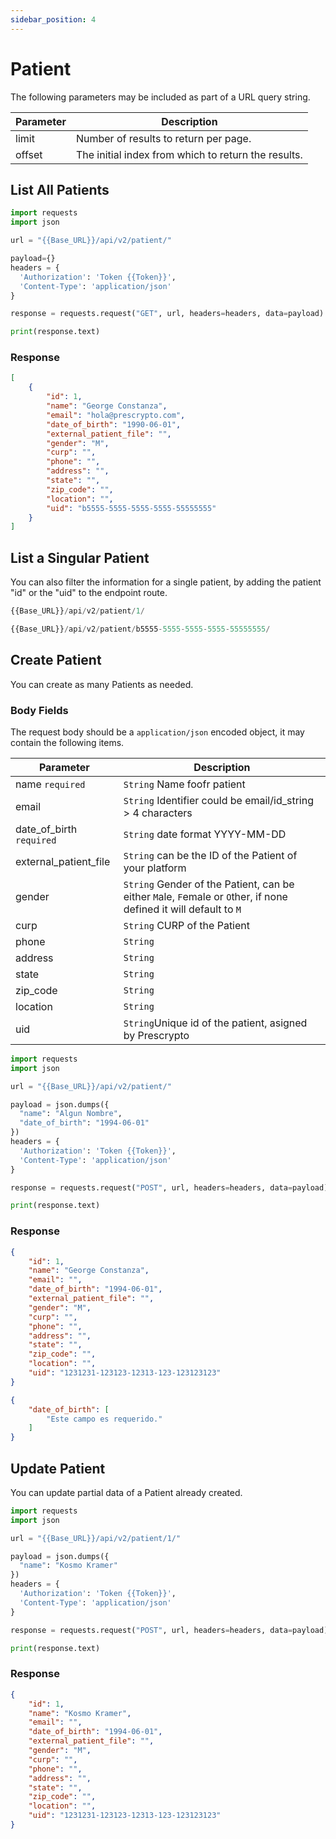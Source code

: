 ```yaml
---
sidebar_position: 4
---
```


# Patient

The following parameters may be included as part of a URL query string.


|Parameter	| Description|
|--|--|
|limit	|Number of results to return per page.|
|offset|	The initial index from which to return the results.|

## List All Patients

```python title="GET /api/v2/patient"
import requests
import json

url = "{{Base_URL}}/api/v2/patient/"

payload={}
headers = {
  'Authorization': 'Token {{Token}}',
  'Content-Type': 'application/json'
}

response = requests.request("GET", url, headers=headers, data=payload)

print(response.text)
```

### Response
```json title="[StatusCode: 200] "
[
    {
        "id": 1,
        "name": "George Constanza",
        "email": "hola@prescrypto.com",
        "date_of_birth": "1990-06-01",
        "external_patient_file": "",
        "gender": "M",
        "curp": "",
        "phone": "",
        "address": "",
        "state": "",
        "zip_code": "",
        "location": "",
        "uid": "b5555-5555-5555-5555-55555555"
    }
]
```

## List a Singular Patient

You can also filter the information for a single patient, by adding the patient "id" or the "uid" to the endpoint route.

```python title="GET /api/v2/patient/{{Patient_ID}}"
{{Base_URL}}/api/v2/patient/1/
```
```python title="GET /api/v2/patient/{{Patient_uID}}"
{{Base_URL}}/api/v2/patient/b5555-5555-5555-5555-55555555/
```


## Create Patient
You can create as many Patients as needed.

### Body Fields
The request body should be a `application/json` encoded object, it may contain the following items.

|Parameter| Description|
|---|---|
|name `required`|`String` Name foofr patient|
|email|	`String` Identifier could be email/id_string > 4 characters|
|date_of_birth `required`|	`String` date format YYYY-MM-DD|
|external_patient_file|`String` can be the ID of the Patient of your platform|
|gender|`String` Gender of the Patient, can be either `M`ale, `F`emale or `O`ther, if none defined it will default to `M`|
|curp|	`String` CURP of the Patient|
|phone|	`String`|
|address|`String`	|
|state|	`String`|
|zip_code|`String`	|
|location|`String`	|
|uid|`String`Unique id of the patient, asigned by Prescrypto|


```python title="POST /api/v2/patient/"
import requests
import json

url = "{{Base_URL}}/api/v2/patient/"

payload = json.dumps({
  "name": "Algun Nombre",
  "date_of_birth": "1994-06-01"
})
headers = {
  'Authorization': 'Token {{Token}}',
  'Content-Type': 'application/json'
}

response = requests.request("POST", url, headers=headers, data=payload)

print(response.text)
```

### Response

```json title="[StatusCode: 201] The Patient has been created successfully"
{
    "id": 1,
    "name": "George Constanza",
    "email": "",
    "date_of_birth": "1994-06-01",
    "external_patient_file": "",
    "gender": "M",
    "curp": "",
    "phone": "",
    "address": "",
    "state": "",
    "zip_code": "",
    "location": "",
    "uid": "1231231-123123-12313-123-123123123"
}
```

```json title="[Error: 400] The required field date_of_birth is missing"
{
    "date_of_birth": [
        "Este campo es requerido."
    ]
}
```




## Update Patient
You can update partial data of a Patient already created.


```python title="PATCH /api/v2/patient/{{patient_ID}}"
import requests
import json

url = "{{Base_URL}}/api/v2/patient/1/"

payload = json.dumps({
  "name": "Kosmo Kramer"
})
headers = {
  'Authorization': 'Token {{Token}}',
  'Content-Type': 'application/json'
}

response = requests.request("POST", url, headers=headers, data=payload)

print(response.text)
```

### Response
```json title="[StatusCode: 202] The Medic has been updated successfully"
{
    "id": 1,
    "name": "Kosmo Kramer",
    "email": "",
    "date_of_birth": "1994-06-01",
    "external_patient_file": "",
    "gender": "M",
    "curp": "",
    "phone": "",
    "address": "",
    "state": "",
    "zip_code": "",
    "location": "",
    "uid": "1231231-123123-12313-123-123123123"
}
```

